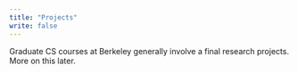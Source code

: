 ```yaml
---
title: "Projects"
write: false
---
```


Graduate CS courses at Berkeley generally involve a final research
projects. More on this later.

